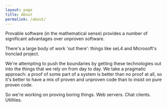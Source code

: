 ```yaml
---
layout: page
title: About
permalink: /about/
---
```


Provable software (in the mathematical sense) provides a number of significant advantages over unproven software.

There's a large body of work 'out there': things like seL4 and Microsoft's Ironclad project.

We're attempting to push the boundaries by getting these technologies out into the things that we rely on from day to day. We take a pragmatic approach: a proof of some part of a system is better than no proof at all, so it's better to have a mix of proven and unproven code than to insist on pure proven code.

So we're working on proving boring things. Web servers. Chat clients. Utilities.